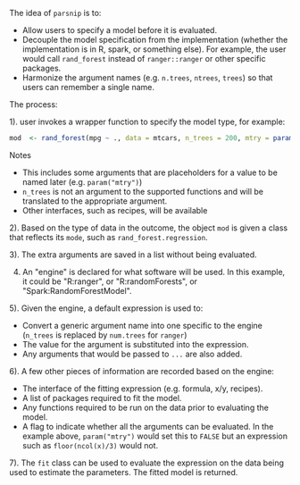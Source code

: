 The idea of `parsnip` is to:

* Allow users to specify a model before it is evaluated.
* Decouple the model specification from the implementation (whether the implementation is in R, spark, or something else). For example, the user would call `rand_forest` instead of `ranger::ranger` or other specific packages. 
* Harmonize the argument names (e.g. `n.trees`, `ntrees`, `trees`) so that users can remember a single name.


The process:

1). user invokes a wrapper function to specify the model type, for example:

```r
mod  <- rand_forest(mpg ~ ., data = mtcars, n_trees = 200, mtry = param("mtry"))
```

Notes

* This includes some arguments that are placeholders for a value to be named later (e.g. `param("mtry")`)
* `n_trees` is not an argument to the supported functions and will be translated to the appropriate argument.
* Other interfaces, such as recipes, will be available

2). Based on the type of data in the outcome, the object `mod` is given a class that reflects its `mode`, such as `rand_forest.regression`. 

3). The extra arguments are saved in a list without being evaluated. 

4) An "engine" is declared for what software will be used. In this example, it could be "R:ranger", or "R:randomForests", or "Spark:RandomForestModel".

5). Given the engine, a default expression is used to: 

 * Convert a generic argument name into one specific to the engine (`n_trees` is replaced by `num.trees` for `ranger`)
 * The value for the argument is substituted into the expression.
 * Any arguments that would be passed to `...` are also added. 

6). A few other pieces of information are recorded based on the engine:

 * The interface of the fitting expression (e.g. formula, x/y, recipes).
 * A list of packages required to fit the model.
 * Any functions required to be run on the data prior to evaluating the model. 
 * A flag to indicate whether all the arguments can be evaluated. In the example above, `param("mtry")` would set this to `FALSE` but an expression such as `floor(ncol(x)/3)` would not. 

7). The `fit` class can be used to evaluate the expression on the data being used to estimate the parameters. The fitted model is returned. 

 